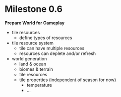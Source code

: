 # Milestone 0.6

**Prepare World for Gameplay**

- tile resources
  - define types of resources
- tile resource system
  - tile can have multiple resources
  - resources can deplete and/or refresh 
- world generation
  - land & ocean
  - biomes & terrain
  - tile resources
  - tile properties (independent of season for now)
    - temperature
    - ...